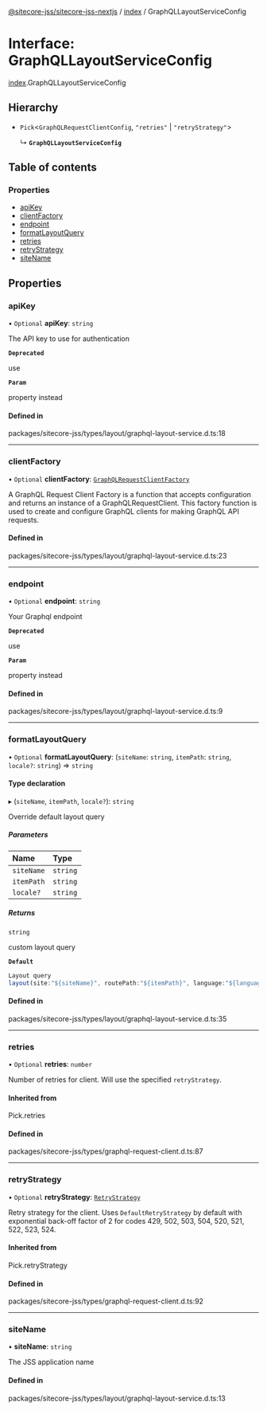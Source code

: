 [@sitecore-jss/sitecore-jss-nextjs](../README.md) / [index](../modules/index.md) / GraphQLLayoutServiceConfig

# Interface: GraphQLLayoutServiceConfig

[index](../modules/index.md).GraphQLLayoutServiceConfig

## Hierarchy

- `Pick`\<`GraphQLRequestClientConfig`, ``"retries"`` \| ``"retryStrategy"``\>

  ↳ **`GraphQLLayoutServiceConfig`**

## Table of contents

### Properties

- [apiKey](index.GraphQLLayoutServiceConfig.md#apikey)
- [clientFactory](index.GraphQLLayoutServiceConfig.md#clientfactory)
- [endpoint](index.GraphQLLayoutServiceConfig.md#endpoint)
- [formatLayoutQuery](index.GraphQLLayoutServiceConfig.md#formatlayoutquery)
- [retries](index.GraphQLLayoutServiceConfig.md#retries)
- [retryStrategy](index.GraphQLLayoutServiceConfig.md#retrystrategy)
- [siteName](index.GraphQLLayoutServiceConfig.md#sitename)

## Properties

### apiKey

• `Optional` **apiKey**: `string`

The API key to use for authentication

**`Deprecated`**

use

**`Param`**

property instead

#### Defined in

packages/sitecore-jss/types/layout/graphql-layout-service.d.ts:18

___

### clientFactory

• `Optional` **clientFactory**: [`GraphQLRequestClientFactory`](../modules/graphql.md#graphqlrequestclientfactory)

A GraphQL Request Client Factory is a function that accepts configuration and returns an instance of a GraphQLRequestClient.
This factory function is used to create and configure GraphQL clients for making GraphQL API requests.

#### Defined in

packages/sitecore-jss/types/layout/graphql-layout-service.d.ts:23

___

### endpoint

• `Optional` **endpoint**: `string`

Your Graphql endpoint

**`Deprecated`**

use

**`Param`**

property instead

#### Defined in

packages/sitecore-jss/types/layout/graphql-layout-service.d.ts:9

___

### formatLayoutQuery

• `Optional` **formatLayoutQuery**: (`siteName`: `string`, `itemPath`: `string`, `locale?`: `string`) => `string`

#### Type declaration

▸ (`siteName`, `itemPath`, `locale?`): `string`

Override default layout query

##### Parameters

| Name | Type |
| :------ | :------ |
| `siteName` | `string` |
| `itemPath` | `string` |
| `locale?` | `string` |

##### Returns

`string`

custom layout query

**`Default`**

```ts
Layout query
layout(site:"${siteName}", routePath:"${itemPath}", language:"${language}")
```

#### Defined in

packages/sitecore-jss/types/layout/graphql-layout-service.d.ts:35

___

### retries

• `Optional` **retries**: `number`

Number of retries for client. Will use the specified `retryStrategy`.

#### Inherited from

Pick.retries

#### Defined in

packages/sitecore-jss/types/graphql-request-client.d.ts:87

___

### retryStrategy

• `Optional` **retryStrategy**: [`RetryStrategy`](graphql.RetryStrategy.md)

Retry strategy for the client. Uses `DefaultRetryStrategy` by default with exponential
back-off factor of 2 for codes 429, 502, 503, 504, 520, 521, 522, 523, 524.

#### Inherited from

Pick.retryStrategy

#### Defined in

packages/sitecore-jss/types/graphql-request-client.d.ts:92

___

### siteName

• **siteName**: `string`

The JSS application name

#### Defined in

packages/sitecore-jss/types/layout/graphql-layout-service.d.ts:13
